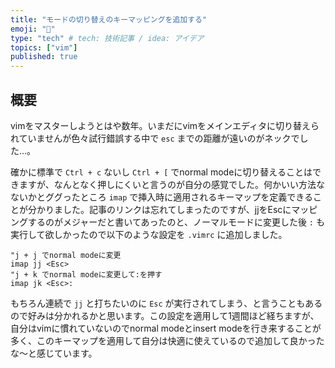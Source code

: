 ```yaml
---
title: "モードの切り替えのキーマッピングを追加する"
emoji: "📝"
type: "tech" # tech: 技術記事 / idea: アイデア
topics: ["vim"]
published: true
---
```


## 概要

vimをマスターしようとはや数年。いまだにvimをメインエディタに切り替えられていませんが色々試行錯誤する中で `esc` までの距離が遠いのがネックでした...。

確かに標準で `Ctrl + c` ないし `Ctrl + [` でnormal modeに切り替えることはできますが、なんとなく押しにくいと言うのが自分の感覚でした。何かいい方法なないかとググったところ `imap` で挿入時に適用されるキーマップを定義できることが分かりました。記事のリンクは忘れてしまったのですが、jjをEscにマッピングするのがメジャーだと書いてあったのと、ノーマルモードに変更した後 `:` も実行して欲しかったので以下のような設定を `.vimrc` に追加しました。

```text
"j + j でnormal modeに変更
imap jj <Esc>
"j + k でnormal modeに変更して:を押す
imap jk <Esc>:
```

もちろん連続で `jj` と打ちたいのに `Esc` が実行されてしまう、と言うこともあるので好みは分かれるかと思います。この設定を適用して1週間ほど経ちますが、自分はvimに慣れていないのでnormal modeとinsert modeを行き来することが多く、このキーマップを適用して自分は快適に使えているので追加して良かったな〜と感じています。
